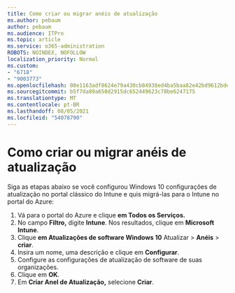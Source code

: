 ```yaml
---
title: Como criar ou migrar anéis de atualização
ms.author: pebaum
author: pebaum
ms.audience: ITPro
ms.topic: article
ms.service: o365-administration
ROBOTS: NOINDEX, NOFOLLOW
localization_priority: Normal
ms.custom:
- "6718"
- "9003773"
ms.openlocfilehash: 08e1163adf8624e79a430cb84938ed4ba5baa82e42bd9612bde8ad18efd0b3cb
ms.sourcegitcommit: b5f7da89a650d2915dc652449623c78be6247175
ms.translationtype: MT
ms.contentlocale: pt-BR
ms.lasthandoff: 08/05/2021
ms.locfileid: "54078790"
---
```

# <a name="how-to-create-or-migrate-update-rings"></a>Como criar ou migrar anéis de atualização

Siga as etapas abaixo se você configurou Windows 10 configurações de atualização no portal clássico do Intune e quis migrá-las para o Intune no portal do Azure:

1. Vá para o portal do Azure e clique **em Todos os Serviços.**
2. No campo **Filtro,** digite **Intune**. Nos resultados, clique em **Microsoft Intune**.
3. Clique **em Atualizações de software Windows 10** Atualizar  >  **Anéis**  >  **criar**.
4. Insira um nome, uma descrição e clique em **Configurar**.
5. Configure as configurações de atualização de software de suas organizações.
6. Clique em **OK**.
7. Em **Criar Anel de Atualização,** selecione **Criar**.
